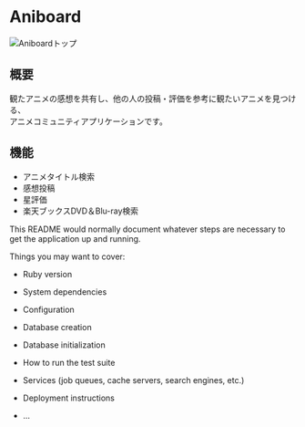# Aniboard
![Aniboardトップ](https://user-images.githubusercontent.com/75761741/137582841-6cebfdc2-ae92-4c8a-a65a-6efa60c22002.png)
## 概要
観たアニメの感想を共有し、他の人の投稿・評価を参考に観たいアニメを見つける、  
アニメコミュニティアプリケーションです。

## 機能
- アニメタイトル検索
- 感想投稿
- 星評価
- 楽天ブックスDVD＆Blu-ray検索


This README would normally document whatever steps are necessary to get the
application up and running.

Things you may want to cover:

* Ruby version

* System dependencies

* Configuration

* Database creation

* Database initialization

* How to run the test suite

* Services (job queues, cache servers, search engines, etc.)

* Deployment instructions

* ...
